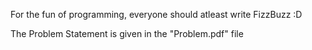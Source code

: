 For the fun of programming, everyone should atleast write FizzBuzz :D

The Problem Statement is given in the "Problem.pdf" file
